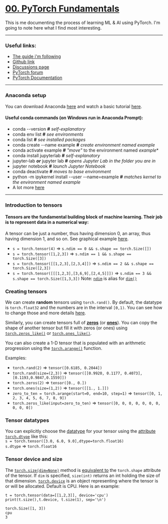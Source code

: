 
# [00. PyTorch Fundamentals](https://www.learnpytorch.io/00_pytorch_fundamentals/)
This is me documenting the process of learning ML & AI using PyTorch. I'm going to note here what I find most interesting.

---------------- 

### Useful links:

- [The guide i'm following](https://colab.research.google.com/github/mrdbourke/pytorch-deep-learning/blob/main/00_pytorch_fundamentals.ipynb) 
- [Github link ](https://github.com/mrdbourke/pytorch-deep-learning)
- [Discussions page](https://github.com/mrdbourke/pytorch-deep-learning/discussions)
- [PyTorch forum](https://discuss.pytorch.org/)
- [PyTorch Documentation](https://pytorch.org/docs/stable/)

-------------------
### Anaconda setup
You can download Anaconda [here](https://www.anaconda.com/download) and watch a basic tutorial [here](https://freelearning.anaconda.cloud/get-started-with-anaconda).

#### Useful conda commands (on Windows run in Anaconda Prompt):
- conda --version **#** *self-explanatory*
- conda env list **#** *see environments*
- conda list **#** *see installed packages*
- conda create --name example **#** *create environment named *example**
- conda activate example **#** *"move"* to the environment named *example**
- conda install jupyterlab **#** *self-explanatory*
- jupyter-lab ***or*** jupyter lab **#** *opens Jupyter Lab in the folder you are in*
- jupyter notebook **#** *launch Jupyter Notebook*
- conda deactivate **#** *moves to base environment*
- python -m ipykernel install --user --name=example **#** *matches kernel to the environment named *example**
- A lot more [here](https://docs.conda.io/projects/conda/en/latest/_downloads/a35958a2a7fa1e927e7dfb61ebcd69a9/conda-4.14.pdf)

---

### Introduction to tensors

#### **Tensors** are the fundamental building block of machine learning. Their job is to represent data in a numerical way:
A tensor can be just a number, thus having dimension 0, an array, thus having dimension 1, and so on. See graphical example [here](https://raw.githubusercontent.com/mrdbourke/pytorch-deep-learning/main/images/00-scalar-vector-matrix-tensor.png).
- `s = torch.tensor(4)` $\Rightarrow$ `s.ndim == 0 && s.shape == torch.Size([])`
- `s = torch.tensor([1,2,3])` $\Rightarrow$ `s.ndim == 1 && s.shape == torch.Size([3])`
- `s = torch.tensor([[1,2,3],[2,3,4]])` $\Rightarrow$ `s.ndim == 2 && s.shape == torch.Size([2,3])`
- `s = torch.tensor([[[1,2,3],[3,6,9],[2,4,5]]])` $\Rightarrow$ `s.ndim == 3 && s.shape == torch.Size([1,3,3])`
Note: [`ndim`](https://pytorch.org/docs/stable/generated/torch.Tensor.ndim.html?highlight=tensor+ndim#torch.Tensor.ndim) is alias for [`dim()`](https://pytorch.org/docs/stable/generated/torch.Tensor.dim.html#torch.Tensor.dim)

### Creating tensors

We can create **random** tensors using `torch.rand()`. By default, the datatype is `torch.float32` and the numbers are in the interval `[0,1)`. You can see how to change those and more details [here](https://pytorch.org/docs/stable/generated/torch.rand.html?highlight=rand#torch.rand).

Similarly, you can create tensors full of [**zeros**](https://pytorch.org/docs/stable/generated/torch.zeros.html?highlight=zeros#torch.zeros) (or [**ones**](https://pytorch.org/docs/stable/generated/torch.ones.html?highlight=ones#torch.ones)). You can copy the shape of another tensor but fill it with zeros (or ones) using [`torch.zeros_like()`](https://pytorch.org/docs/stable/generated/torch.zeros_like.html) or [`torch.ones_like()`](https://pytorch.org/docs/1.9.1/generated/torch.ones_like.html).

You can also create a 1-D tensor that is populated with an arithmetic progression using the [`torch.arange()`](https://pytorch.org/docs/stable/generated/torch.arange.html?highlight=arange#torch.arange) function.

Examples:

- `torch.rand(2)` $\Rightarrow$ `tensor([0.6185, 0.2044])`
- `torch.rand(size=(2,3))` $\Rightarrow$ `tensor([[0.9920, 0.1177, 0.4073],[0.1193,0.9847,0.1559]])`
- `torch.zeros(2)` $\Rightarrow$ `tensor([0., 0.])`
- `torch.ones(size=(1,2))` $\Rightarrow$ `tensor([[1., 1.]])`
- `zero_to_ten = torch.arange(start=0, end=10, step=1)` $\Rightarrow$ `tensor([0, 1, 2, 3, 4, 5, 6, 7, 8, 9])`
- `torch.zeros_like(input=zero_to_ten)` $\Rightarrow$ `tensor([0, 0, 0, 0, 0, 0, 0, 0, 0, 0])`


### Tensor datatypes

You can explicitly choose the [datatype](https://pytorch.org/docs/stable/tensors.html#data-types) for your tensor using the [attribute `torch.dtype`](https://pytorch.org/docs/stable/tensor_attributes.html#torch.dtype) like this:\
`s = torch.tensor([3.0, 6.0, 9.0],dtype=torch.float16)`\
`s.dtype` $\Rightarrow$ `torch.float16`

### Tensor device and size

The [`torch.size(dim=None)`](https://pytorch.org/docs/stable/generated/torch.Tensor.size.html?highlight=tensor+size#torch.Tensor.size) method is [equivalent to](https://github.com/pytorch/pytorch/issues/5544) the `torch.shape` attribute of the tensor. If `dim` is specified, `size(int)` returns an int holding the size of that dimension. [`torch.device`](https://pytorch.org/docs/stable/tensor_attributes.html?highlight=device#torch.device) is an object representing where the tensor is or will be allocated. Default is CPU. Here is an example:

`t = torch.tensor(data=[[1,2,3]], device='cpu')` \
`print(t.size(),t.device, t.size(1), sep='\n')`

`torch.Size([1, 3])`\
`cpu`\
`3`
<!--stackedit_data:
eyJoaXN0b3J5IjpbMTg1NDYzNDY1NiwxMzUyMjAyMjU1LC0yMD
Y2ODk0MTI3LC0xMzU4NTQ0ODA5LDE2Nzk1MzcwNzQsLTI3MzAx
NDYyNCwzMjk2MDUzNzcsLTE5ODI1MzQzNDgsLTE5OTE1NzkzMD
UsMTQwODczNjU0NSwtMTgzMjg0MTkyOCwxMzA4Mjc1OTI3LC0x
MzY2ODM4NDQzLC04NjIzMDQ4NjMsODY4OTA4ODA5LDE0MDg3Nz
E0MDMsLTg4Mzk3NzEyOSwxNDI5NTQ2NjgwLDQ0MDk3NTcyNywt
Mzc3MDA2MjExXX0=
-->